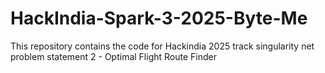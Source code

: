 # HackIndia-Spark-3-2025-Byte-Me
This repository contains the code for Hackindia 2025 track singularity net problem statement 2 - Optimal Flight Route Finder
